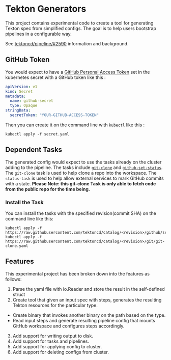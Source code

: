 # Tekton Generators

This project contains experimental code to create a tool for generating Tekton spec from simplified configs. The goal is to help users bootstrap pipelines in a configurable way.

See [tektoncd/pipeline/#2590](https://github.com/tektoncd/pipeline/issues/2590) information and background.

## GitHub Token
You would expect to have a [GitHub Personal Access Token](https://docs.github.com/en/github/authenticating-to-github/creating-a-personal-access-token#creating-a-token) set in the kubernetes secret with a GitHub token like this :
```yaml
apiVersion: v1
kind: Secret
metadata:
  name: github-secret
  type: Opaque
stringData:
  secretToken: "YOUR-GITHUB-ACCESS-TOKEN"
```
Then you can create it on the command line with `kubectl` like this :
```
kubectl apply -f secret.yaml
```

## Dependent Tasks
The generated config would expect to use the tasks already on the cluster adding to the pipeline. The tasks include [`git-clone`](https://github.com/tektoncd/catalog/blob/master/git/git-clone.yaml) and [`github-set-status`](https://github.com/tektoncd/catalog/blob/master/github/set_status.yaml). The `git-clone` task is used to help clone a repo into the workspace. The `status-task` is used to help allow external services to mark GitHub commits with a state. 
**Please Note: this git-clone Task is only able to fetch code from the public repo for the time being.**
### Install the Task
You can install the tasks with the specified revision(commit SHA) on the command line like this:
```
kubectl apply -f https://raw.githubusercontent.com/tektoncd/catalog/<revision>/github/set_status.yaml
kubectl apply -f https://raw.githubusercontent.com/tektoncd/catalog/<revision>/git/git-clone.yaml
```

## Features

This experimental project has been broken down into the features as follows:

1. Parse the yaml file with io.Reader and store the result in the self-defined struct
2. Create tool that given an input spec with steps, generates the resulting Tekton resources for the particular type.
- Create binary that invokes another binary on the path based on the type.
- Read input steps and generate resulting pipeline config that mounts GitHub workspace and configures steps accordingly.
3. Add support for writing output to disk.
4. Add support for tasks and pipelines.
5. Add support for applying config to cluster.
6. Add support for deleting configs from cluster.
